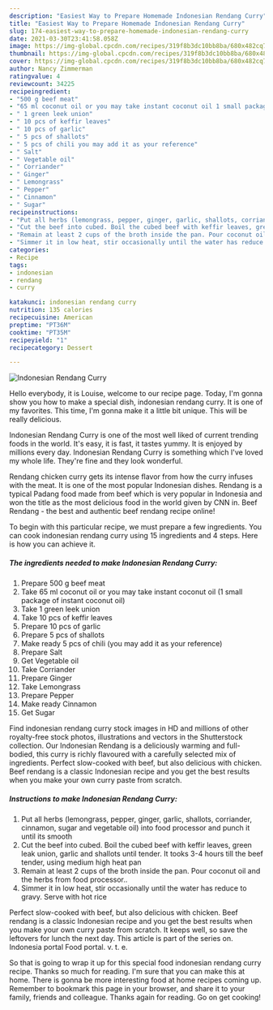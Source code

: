 ```yaml
---
description: "Easiest Way to Prepare Homemade Indonesian Rendang Curry"
title: "Easiest Way to Prepare Homemade Indonesian Rendang Curry"
slug: 174-easiest-way-to-prepare-homemade-indonesian-rendang-curry
date: 2021-03-30T23:41:58.058Z
image: https://img-global.cpcdn.com/recipes/319f8b3dc10bb8ba/680x482cq70/indonesian-rendang-curry-recipe-main-photo.jpg
thumbnail: https://img-global.cpcdn.com/recipes/319f8b3dc10bb8ba/680x482cq70/indonesian-rendang-curry-recipe-main-photo.jpg
cover: https://img-global.cpcdn.com/recipes/319f8b3dc10bb8ba/680x482cq70/indonesian-rendang-curry-recipe-main-photo.jpg
author: Nancy Zimmerman
ratingvalue: 4
reviewcount: 34225
recipeingredient:
- "500 g beef meat"
- "65 ml coconut oil or you may take instant coconut oil 1 small package of instant coconut oil"
- " 1 green leek union"
- " 10 pcs of keffir leaves"
- " 10 pcs of garlic"
- " 5 pcs of shallots"
- " 5 pcs of chili you may add it as your reference"
- " Salt"
- " Vegetable oil"
- " Corriander"
- " Ginger"
- " Lemongrass"
- " Pepper"
- " Cinnamon"
- " Sugar"
recipeinstructions:
- "Put all herbs (lemongrass, pepper, ginger, garlic, shallots, corriander, cinnamon, sugar and vegetable oil) into food processor and punch it until its smooth"
- "Cut the beef into cubed. Boil the cubed beef with keffir leaves, green leak union, garlic and shallots until tender. It tooks 3-4 hours till the beef tender, using medium high heat pan"
- "Remain at least 2 cups of the broth inside the pan. Pour coconut oil and the herbs from food processor.."
- "Simmer it in low heat, stir occasionally until the water has reduce to gravy. Serve with hot rice"
categories:
- Recipe
tags:
- indonesian
- rendang
- curry

katakunci: indonesian rendang curry 
nutrition: 135 calories
recipecuisine: American
preptime: "PT36M"
cooktime: "PT35M"
recipeyield: "1"
recipecategory: Dessert

---
```



![Indonesian Rendang Curry](https://img-global.cpcdn.com/recipes/319f8b3dc10bb8ba/680x482cq70/indonesian-rendang-curry-recipe-main-photo.jpg)

Hello everybody, it is Louise, welcome to our recipe page. Today, I'm gonna show you how to make a special dish, indonesian rendang curry. It is one of my favorites. This time, I'm gonna make it a little bit unique. This will be really delicious.

Indonesian Rendang Curry is one of the most well liked of current trending foods in the world. It's easy, it is fast, it tastes yummy. It is enjoyed by millions every day. Indonesian Rendang Curry is something which I've loved my whole life. They're fine and they look wonderful.

Rendang chicken curry gets its intense flavor from how the curry infuses with the meat. It is one of the most popular Indonesian dishes. Rendang is a typical Padang food made from beef which is very popular in Indonesia and won the title as the most delicious food in the world given by CNN in. Beef Rendang - the best and authentic beef rendang recipe online!


To begin with this particular recipe, we must prepare a few ingredients. You can cook indonesian rendang curry using 15 ingredients and 4 steps. Here is how you can achieve it.

<!--inarticleads1-->

##### The ingredients needed to make Indonesian Rendang Curry:

1. Prepare 500 g beef meat
1. Take 65 ml coconut oil or you may take instant coconut oil (1 small package of instant coconut oil)
1. Take  1 green leek union
1. Take  10 pcs of keffir leaves
1. Prepare  10 pcs of garlic
1. Prepare  5 pcs of shallots
1. Make ready  5 pcs of chili (you may add it as your reference)
1. Prepare  Salt
1. Get  Vegetable oil
1. Take  Corriander
1. Prepare  Ginger
1. Take  Lemongrass
1. Prepare  Pepper
1. Make ready  Cinnamon
1. Get  Sugar


Find indonesian rendang curry stock images in HD and millions of other royalty-free stock photos, illustrations and vectors in the Shutterstock collection. Our Indonesian Rendang is a deliciously warming and full-bodied, this curry is richly flavoured with a carefully selected mix of ingredients. Perfect slow-cooked with beef, but also delicious with chicken. Beef rendang is a classic Indonesian recipe and you get the best results when you make your own curry paste from scratch. 

<!--inarticleads2-->

##### Instructions to make Indonesian Rendang Curry:

1. Put all herbs (lemongrass, pepper, ginger, garlic, shallots, corriander, cinnamon, sugar and vegetable oil) into food processor and punch it until its smooth
1. Cut the beef into cubed. Boil the cubed beef with keffir leaves, green leak union, garlic and shallots until tender. It tooks 3-4 hours till the beef tender, using medium high heat pan
1. Remain at least 2 cups of the broth inside the pan. Pour coconut oil and the herbs from food processor..
1. Simmer it in low heat, stir occasionally until the water has reduce to gravy. Serve with hot rice


Perfect slow-cooked with beef, but also delicious with chicken. Beef rendang is a classic Indonesian recipe and you get the best results when you make your own curry paste from scratch. It keeps well, so save the leftovers for lunch the next day. This article is part of the series on. Indonesia portal Food portal. v. t. e. 

So that is going to wrap it up for this special food indonesian rendang curry recipe. Thanks so much for reading. I'm sure that you can make this at home. There is gonna be more interesting food at home recipes coming up. Remember to bookmark this page in your browser, and share it to your family, friends and colleague. Thanks again for reading. Go on get cooking!

